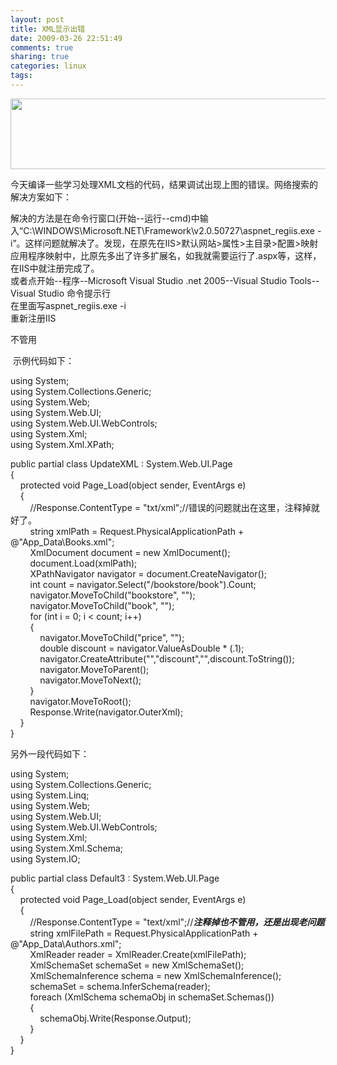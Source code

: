 ```yaml
---
layout: post
title: XML显示出错
date: 2009-03-26 22:51:49
comments: true
sharing: true
categories: linux
tags: 
---
```


<p>
<img src="/Blogs/image.axd?picture=2009%2f3%2f2009-03-26_00014.png" alt="" width="638" height="113" /> 
</p>
<p>
今天编译一些学习处理XML文档的代码，结果调试出现上图的错误。网络搜索的解决方案如下： 
</p>
<p>
解决的方法是在命令行窗口(开始--运行--cmd)中输入&ldquo;C:\WINDOWS\Microsoft.NET\Framework\v2.0.50727\aspnet_regiis.exe -i&rdquo;。这样问题就解决了。发现，在原先在IIS&gt;默认网站&gt;属性&gt;主目录&gt;配置&gt;映射应用程序映射中，比原先多出了许多扩展名，如我就需要运行了.aspx等，这样，在IIS中就注册完成了。<br />
或者点开始--程序--Microsoft Visual Studio .net 2005--Visual Studio Tools--Visual Studio 命令提示行<br />
在里面写aspnet_regiis.exe -i<br />
重新注册IIS 
</p>
<p>
不管用 
</p>
<p>
&nbsp;示例代码如下： 
</p>
<p>
using System;<br />
using System.Collections.Generic;<br />
using System.Web;<br />
using System.Web.UI;<br />
using System.Web.UI.WebControls;<br />
using System.Xml;<br />
using System.Xml.XPath; 
</p>
<p>
public partial class UpdateXML : System.Web.UI.Page<br />
{<br />
&nbsp;&nbsp;&nbsp; protected void Page_Load(object sender, EventArgs e)<br />
&nbsp;&nbsp;&nbsp; {<br />
&nbsp;&nbsp;&nbsp;&nbsp;&nbsp;&nbsp;&nbsp; //Response.ContentType = &quot;txt/xml&quot;;//错误的问题就出在这里，注释掉就好了。<br />
&nbsp;&nbsp;&nbsp;&nbsp;&nbsp;&nbsp;&nbsp; string xmlPath = Request.PhysicalApplicationPath + @&quot;App_Data\Books.xml&quot;;<br />
&nbsp;&nbsp;&nbsp;&nbsp;&nbsp;&nbsp;&nbsp; XmlDocument document = new XmlDocument();<br />
&nbsp;&nbsp;&nbsp;&nbsp;&nbsp;&nbsp;&nbsp; document.Load(xmlPath);<br />
&nbsp;&nbsp;&nbsp;&nbsp;&nbsp;&nbsp;&nbsp; XPathNavigator navigator = document.CreateNavigator();<br />
&nbsp;&nbsp;&nbsp;&nbsp;&nbsp;&nbsp;&nbsp; int count = navigator.Select(&quot;/bookstore/book&quot;).Count;<br />
&nbsp;&nbsp;&nbsp;&nbsp;&nbsp;&nbsp;&nbsp; navigator.MoveToChild(&quot;bookstore&quot;, &quot;&quot;);<br />
&nbsp;&nbsp;&nbsp;&nbsp;&nbsp;&nbsp;&nbsp; navigator.MoveToChild(&quot;book&quot;, &quot;&quot;);<br />
&nbsp;&nbsp;&nbsp;&nbsp;&nbsp;&nbsp;&nbsp; for (int i = 0; i &lt; count; i++)<br />
&nbsp;&nbsp;&nbsp;&nbsp;&nbsp;&nbsp;&nbsp; {<br />
&nbsp;&nbsp;&nbsp;&nbsp;&nbsp;&nbsp;&nbsp;&nbsp;&nbsp;&nbsp;&nbsp; navigator.MoveToChild(&quot;price&quot;, &quot;&quot;);<br />
&nbsp;&nbsp;&nbsp;&nbsp;&nbsp;&nbsp;&nbsp;&nbsp;&nbsp;&nbsp;&nbsp; double discount = navigator.ValueAsDouble * (.1);<br />
&nbsp;&nbsp;&nbsp;&nbsp;&nbsp;&nbsp;&nbsp;&nbsp;&nbsp;&nbsp;&nbsp; navigator.CreateAttribute(&quot;&quot;,&quot;discount&quot;,&quot;&quot;,discount.ToString());<br />
&nbsp;&nbsp;&nbsp;&nbsp;&nbsp;&nbsp;&nbsp;&nbsp;&nbsp;&nbsp;&nbsp; navigator.MoveToParent();<br />
&nbsp;&nbsp;&nbsp;&nbsp;&nbsp;&nbsp;&nbsp;&nbsp;&nbsp;&nbsp;&nbsp; navigator.MoveToNext();<br />
&nbsp;&nbsp;&nbsp;&nbsp;&nbsp;&nbsp;&nbsp; }<br />
&nbsp;&nbsp;&nbsp;&nbsp;&nbsp;&nbsp;&nbsp; navigator.MoveToRoot();<br />
&nbsp;&nbsp;&nbsp;&nbsp;&nbsp;&nbsp;&nbsp; Response.Write(navigator.OuterXml);<br />
&nbsp;&nbsp;&nbsp; }<br />
} 
</p>
<p>
另外一段代码如下：
</p>
<p>
using System;<br />
using System.Collections.Generic;<br />
using System.Linq;<br />
using System.Web;<br />
using System.Web.UI;<br />
using System.Web.UI.WebControls;<br />
using System.Xml;<br />
using System.Xml.Schema;<br />
using System.IO;
</p>
<p>
public partial class Default3 : System.Web.UI.Page<br />
{<br />
&nbsp;&nbsp;&nbsp; protected void Page_Load(object sender, EventArgs e)<br />
&nbsp;&nbsp;&nbsp; {<br />
&nbsp;&nbsp;&nbsp;&nbsp;&nbsp;&nbsp;&nbsp; //Response.ContentType = &quot;text/xml&quot;;//<strong><em>注释掉也不管用，还是出现老问题<br />
</em></strong>&nbsp;&nbsp;&nbsp;&nbsp;&nbsp;&nbsp;&nbsp; string xmlFilePath = Request.PhysicalApplicationPath + @&quot;App_Data\Authors.xml&quot;;<br />
&nbsp;&nbsp;&nbsp;&nbsp;&nbsp;&nbsp;&nbsp; XmlReader reader = XmlReader.Create(xmlFilePath);<br />
&nbsp;&nbsp;&nbsp;&nbsp;&nbsp;&nbsp;&nbsp; XmlSchemaSet schemaSet = new XmlSchemaSet();<br />
&nbsp;&nbsp;&nbsp;&nbsp;&nbsp;&nbsp;&nbsp; XmlSchemaInference schema = new XmlSchemaInference();<br />
&nbsp;&nbsp;&nbsp;&nbsp;&nbsp;&nbsp;&nbsp; schemaSet = schema.InferSchema(reader);<br />
&nbsp;&nbsp;&nbsp;&nbsp;&nbsp;&nbsp;&nbsp; foreach (XmlSchema schemaObj in schemaSet.Schemas())<br />
&nbsp;&nbsp;&nbsp;&nbsp;&nbsp;&nbsp;&nbsp; {<br />
&nbsp;&nbsp;&nbsp;&nbsp;&nbsp;&nbsp;&nbsp;&nbsp;&nbsp;&nbsp;&nbsp; schemaObj.Write(Response.Output);<br />
&nbsp;&nbsp;&nbsp;&nbsp;&nbsp;&nbsp;&nbsp; }<br />
&nbsp;&nbsp;&nbsp; }<br />
}
</p>
